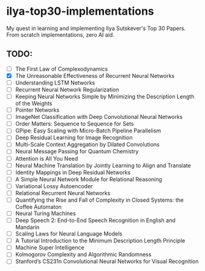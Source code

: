 # ilya-top30-implementations
My quest in learning and implementing Ilya Sutskever's Top 30 Papers. From scratch implementations, zero AI aid.

## TODO:
- [ ] The First Law of Complexodynamics  
- [x] The Unreasonable Effectiveness of Recurrent Neural Networks  
- [ ] Understanding LSTM Networks  
- [ ] Recurrent Neural Network Regularization  
- [ ] Keeping Neural Networks Simple by Minimizing the Description Length of the Weights  
- [ ] Pointer Networks  
- [ ] ImageNet Classification with Deep Convolutional Neural Networks  
- [ ] Order Matters: Sequence to Sequence for Sets  
- [ ] GPipe: Easy Scaling with Micro-Batch Pipeline Parallelism  
- [ ] Deep Residual Learning for Image Recognition  
- [ ] Multi-Scale Context Aggregation by Dilated Convolutions  
- [ ] Neural Message Passing for Quantum Chemistry  
- [ ] Attention is All You Need  
- [ ] Neural Machine Translation by Jointly Learning to Align and Translate  
- [ ] Identity Mappings in Deep Residual Networks  
- [ ] A Simple Neural Network Module for Relational Reasoning  
- [ ] Variational Lossy Autoencoder  
- [ ] Relational Recurrent Neural Networks  
- [ ] Quantifying the Rise and Fall of Complexity in Closed Systems: the Coffee Automaton  
- [ ] Neural Turing Machines  
- [ ] Deep Speech 2: End-to-End Speech Recognition in English and Mandarin  
- [ ] Scaling Laws for Neural Language Models  
- [ ] A Tutorial Introduction to the Minimum Description Length Principle  
- [ ] Machine Super Intelligence  
- [ ] Kolmogorov Complexity and Algorithmic Randomness  
- [ ] Stanford’s CS231n Convolutional Neural Networks for Visual Recognition  
